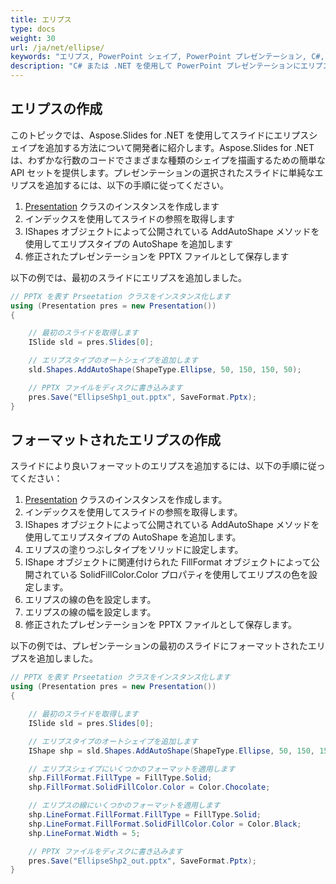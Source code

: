 ```yaml
---
title: エリプス
type: docs
weight: 30
url: /ja/net/ellipse/
keywords: "エリプス, PowerPoint シェイプ, PowerPoint プレゼンテーション, C#, Csharp, Aspose.Slides for .NET"
description: "C# または .NET を使用して PowerPoint プレゼンテーションにエリプスを作成する"
---
```



## **エリプスの作成**
このトピックでは、Aspose.Slides for .NET を使用してスライドにエリプスシェイプを追加する方法について開発者に紹介します。Aspose.Slides for .NET は、わずかな行数のコードでさまざまな種類のシェイプを描画するための簡単な API セットを提供します。プレゼンテーションの選択されたスライドに単純なエリプスを追加するには、以下の手順に従ってください。

1. [Presentation](https://reference.aspose.com/slides/net/aspose.slides/presentation) クラスのインスタンスを作成します
1. インデックスを使用してスライドの参照を取得します
1. IShapes オブジェクトによって公開されている AddAutoShape メソッドを使用してエリプスタイプの AutoShape を追加します
1. 修正されたプレゼンテーションを PPTX ファイルとして保存します

以下の例では、最初のスライドにエリプスを追加しました。

```c#
// PPTX を表す Prseetation クラスをインスタンス化します
using (Presentation pres = new Presentation())
{

    // 最初のスライドを取得します
    ISlide sld = pres.Slides[0];

    // エリプスタイプのオートシェイプを追加します
    sld.Shapes.AddAutoShape(ShapeType.Ellipse, 50, 150, 150, 50);

    // PPTX ファイルをディスクに書き込みます
    pres.Save("EllipseShp1_out.pptx", SaveFormat.Pptx);
}
```



## **フォーマットされたエリプスの作成**
スライドにより良いフォーマットのエリプスを追加するには、以下の手順に従ってください：

1. [Presentation](https://reference.aspose.com/slides/net/aspose.slides/presentation) クラスのインスタンスを作成します。
1. インデックスを使用してスライドの参照を取得します。
1. IShapes オブジェクトによって公開されている AddAutoShape メソッドを使用してエリプスタイプの AutoShape を追加します。
1. エリプスの塗りつぶしタイプをソリッドに設定します。
1. IShape オブジェクトに関連付けられた FillFormat オブジェクトによって公開されている SolidFillColor.Color プロパティを使用してエリプスの色を設定します。
1. エリプスの線の色を設定します。
1. エリプスの線の幅を設定します。
1. 修正されたプレゼンテーションを PPTX ファイルとして保存します。

以下の例では、プレゼンテーションの最初のスライドにフォーマットされたエリプスを追加しました。

```c#
// PPTX を表す Prseetation クラスをインスタンス化します
using (Presentation pres = new Presentation())
{

    // 最初のスライドを取得します
    ISlide sld = pres.Slides[0];

    // エリプスタイプのオートシェイプを追加します
    IShape shp = sld.Shapes.AddAutoShape(ShapeType.Ellipse, 50, 150, 150, 50);

    // エリプスシェイプにいくつかのフォーマットを適用します
    shp.FillFormat.FillType = FillType.Solid;
    shp.FillFormat.SolidFillColor.Color = Color.Chocolate;

    // エリプスの線にいくつかのフォーマットを適用します
    shp.LineFormat.FillFormat.FillType = FillType.Solid;
    shp.LineFormat.FillFormat.SolidFillColor.Color = Color.Black;
    shp.LineFormat.Width = 5;

    // PPTX ファイルをディスクに書き込みます
    pres.Save("EllipseShp2_out.pptx", SaveFormat.Pptx);
}
```